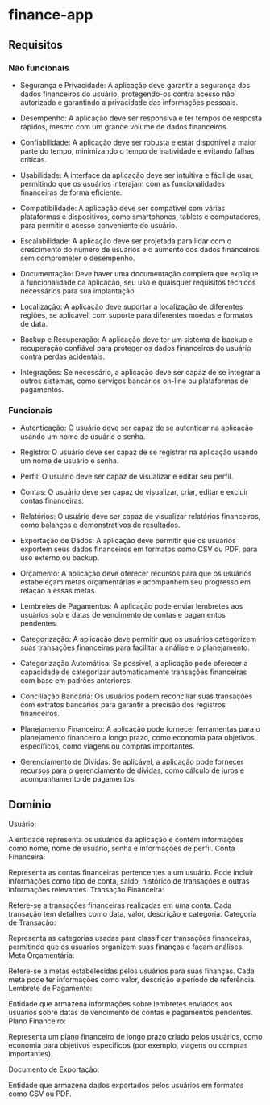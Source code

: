 # finance-app

## Requisitos

### Não funcionais

* Segurança e Privacidade: A aplicação deve garantir a segurança dos dados financeiros do usuário, protegendo-os contra acesso não autorizado e garantindo a privacidade das informações pessoais.

* Desempenho: A aplicação deve ser responsiva e ter tempos de resposta rápidos, mesmo com um grande volume de dados financeiros.

* Confiabilidade: A aplicação deve ser robusta e estar disponível a maior parte do tempo, minimizando o tempo de inatividade e evitando falhas críticas.

* Usabilidade: A interface da aplicação deve ser intuitiva e fácil de usar, permitindo que os usuários interajam com as funcionalidades financeiras de forma eficiente.

* Compatibilidade: A aplicação deve ser compatível com várias plataformas e dispositivos, como smartphones, tablets e computadores, para permitir o acesso conveniente do usuário.

* Escalabilidade: A aplicação deve ser projetada para lidar com o crescimento do número de usuários e o aumento dos dados financeiros sem comprometer o desempenho.

* Documentação: Deve haver uma documentação completa que explique a funcionalidade da aplicação, seu uso e quaisquer requisitos técnicos necessários para sua implantação.

* Localização: A aplicação deve suportar a localização de diferentes regiões, se aplicável, com suporte para diferentes moedas e formatos de data.

* Backup e Recuperação: A aplicação deve ter um sistema de backup e recuperação confiável para proteger os dados financeiros do usuário contra perdas acidentais.

* Integrações: Se necessário, a aplicação deve ser capaz de se integrar a outros sistemas, como serviços bancários on-line ou plataformas de pagamentos.

### Funcionais

* Autenticação: O usuário deve ser capaz de se autenticar na aplicação usando um nome de usuário e senha.

* Registro: O usuário deve ser capaz de se registrar na aplicação usando um nome de usuário e senha.

* Perfil: O usuário deve ser capaz de visualizar e editar seu perfil.

* Contas: O usuário deve ser capaz de visualizar, criar, editar e excluir contas financeiras.

* Relatórios: O usuário deve ser capaz de visualizar relatórios financeiros, como balanços e demonstrativos de resultados.

* Exportação de Dados: A aplicação deve permitir que os usuários exportem seus dados financeiros em formatos como CSV ou PDF, para uso externo ou backup.

* Orçamento: A aplicação deve oferecer recursos para que os usuários estabeleçam metas orçamentárias e acompanhem seu progresso em relação a essas metas.

* Lembretes de Pagamentos: A aplicação pode enviar lembretes aos usuários sobre datas de vencimento de contas e pagamentos pendentes.

* Categorização: A aplicação deve permitir que os usuários categorizem suas transações financeiras para facilitar a análise e o planejamento.

* Categorização Automática: Se possível, a aplicação pode oferecer a capacidade de categorizar automaticamente transações financeiras com base em padrões anteriores.

* Conciliação Bancária: Os usuários podem reconciliar suas transações com extratos bancários para garantir a precisão dos registros financeiros.

* Planejamento Financeiro: A aplicação pode fornecer ferramentas para o planejamento financeiro a longo prazo, como economia para objetivos específicos, como viagens ou compras importantes.

* Gerenciamento de Dívidas: Se aplicável, a aplicação pode fornecer recursos para o gerenciamento de dívidas, como cálculo de juros e acompanhamento de pagamentos.

## Domínio

Usuário:

A entidade representa os usuários da aplicação e contém informações como nome, nome de usuário, senha e informações de perfil.
Conta Financeira:

Representa as contas financeiras pertencentes a um usuário. Pode incluir informações como tipo de conta, saldo, histórico de transações e outras informações relevantes.
Transação Financeira:

Refere-se a transações financeiras realizadas em uma conta. Cada transação tem detalhes como data, valor, descrição e categoria.
Categoria de Transação:

Representa as categorias usadas para classificar transações financeiras, permitindo que os usuários organizem suas finanças e façam análises.
Meta Orçamentária:

Refere-se a metas estabelecidas pelos usuários para suas finanças. Cada meta pode ter informações como valor, descrição e período de referência.
Lembrete de Pagamento:

Entidade que armazena informações sobre lembretes enviados aos usuários sobre datas de vencimento de contas e pagamentos pendentes.
Plano Financeiro:

Representa um plano financeiro de longo prazo criado pelos usuários, como economia para objetivos específicos (por exemplo, viagens ou compras importantes).

Documento de Exportação:

Entidade que armazena dados exportados pelos usuários em formatos como CSV ou PDF.